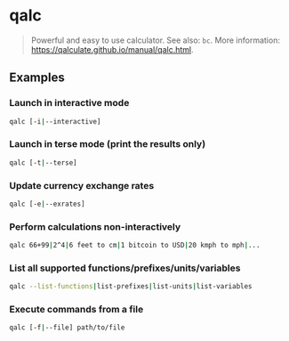 # qalc

> Powerful and easy to use calculator. See also: `bc`. More information: <https://qalculate.github.io/manual/qalc.html>.

## Examples

### Launch in interactive mode

```bash
qalc [-i|--interactive]
```

### Launch in terse mode (print the results only)

```bash
qalc [-t|--terse]
```

### Update currency exchange rates

```bash
qalc [-e|--exrates]
```

### Perform calculations non-interactively

```bash
qalc 66+99|2^4|6 feet to cm|1 bitcoin to USD|20 kmph to mph|...
```

### List all supported functions/prefixes/units/variables

```bash
qalc --list-functions|list-prefixes|list-units|list-variables
```

### Execute commands from a file

```bash
qalc [-f|--file] path/to/file
```
